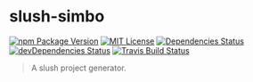 slush-simbo
===========

[![npm Package Version](https://img.shields.io/npm/v/slush-simbo.svg?style=flat-square)](https://www.npmjs.com/package/slush-simbo)
[![MIT License](http://img.shields.io/:license-mit-blue.svg?style=flat-square)](http://simbo.mit-license.org/)
[![Dependencies Status](https://img.shields.io/david/simbo/slush-simbo.svg?style=flat-square)](https://david-dm.org/simbo/slush-simbo)
[![devDependencies Status](https://img.shields.io/david/dev/simbo/slush-simbo.svg?style=flat-square)](https://david-dm.org/simbo/slush-simbo#info=devDependencies)
[![Travis Build Status](https://img.shields.io/travis/simbo/slush-simbo/master.svg?style=flat-square)](https://travis-ci.org/simbo/slush-simbo)

  > A slush project generator.
